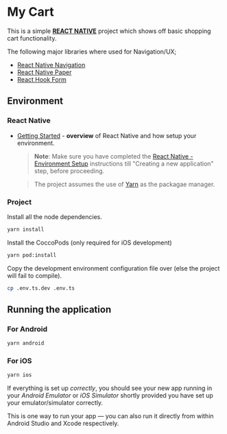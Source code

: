
# My Cart

This is a simple [**REACT NATIVE**](https://reactnative.dev) project which shows off basic shopping cart functionality.

The following major libraries where used for Navigation/UX;

- [React Native Navigation](https://reactnavigation.org/)
- [React Native Paper](https://reactnativepaper.com/)
- [React Hook Form](https://www.react-hook-form.com/)

## Environment

### React Native

- [Getting Started](https://reactnative.dev/docs/environment-setup) - **overview** of React Native and how setup your environment.

   >**Note**: Make sure you have completed the [React Native - Environment Setup](https://reactnative.dev/docs/environment-setup) instructions till "Creating a new application" step, before proceeding.

   > The project assumes the use of [Yarn](https://classic.yarnpkg.com/) as the packagae manager.

### Project

Install all the node dependencies.

```bash
yarn install
```

Install the CoccoPods (only required for iOS development)

```bash
yarn pod:install
```

Copy the development environment configuration file over (else the project will fail to compile).

```bash
cp .env.ts.dev .env.ts
```

## Running the application

### For Android

```bash
yarn android
```

### For iOS

```bash
yarn ios
```

If everything is set up _correctly_, you should see your new app running in your _Android Emulator_ or _iOS Simulator_ shortly provided you have set up your emulator/simulator correctly.

This is one way to run your app — you can also run it directly from within Android Studio and Xcode respectively.
